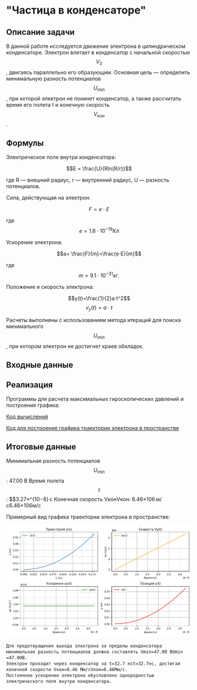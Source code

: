 # "Частица в конденсаторе"

## Описание задачи

В данной работе исследуется движение электрона в цилиндрическом конденсаторе. Электрон влетает в конденсатор с начальной скоростью $$V_0$$​, двигаясь параллельно его образующим. Основная цель — определить минимальную разность потенциалов $$U_{min}$$, при которой электрон не покинет конденсатор, а также рассчитать время его полета t и конечную скорость $$V_{кон}$$.

## Формулы
Электрическое поле внутри конденсатора:

$$E = \frac{U}{Rln⁡(R/r)}$$

где R — внешний радиус, r — внутренний радиус, U — разность потенциалов.

Сила, действующая на электрон:

$$F = e⋅E$$

где $$e=1.6⋅10^{−19 } Кл$$

Ускорение электрона:

$$a= \frac{F}{m}=\frac{e⋅E}{m}$$


где $$m=9.1⋅10^{−31}кг.$$

Положение и скорость электрона:
    
$$y(t)=\frac{1}{2}a⋅t^2$$
$$v_y(t)=a⋅t$$


Расчеты выполнены с использованием метода итераций для поиска минимального $$U_{min}$$​, при котором электрон не достигнет краев обкладок.

## Входные данные


## Реализация

Программы для расчета максимальных гироскопических давлений и построения графика:

[Код вычислений](main.py)

[Код для построения графика траектории электрона в пространстве](graph.py)

## Итоговые данные

Минимальная разность потенциалов $$U_{min}$$​: 47.00 В
Время полета $$t$$ : $$3.27×^{10−8} с
Конечная скорость VконVкон​: 6.46×106 м/с6.46×106м/с

Примерный вид графика траектории электрона в пространстве:

![график](graph.png)


    Для предотвращения выхода электрона за пределы конденсатора минимальная разность потенциалов должна составлять Umin=47.00 ВUmin​=47.00В.
    Электрон проходит через конденсатор за t=32.7 нсt=32.7нс, достигая конечной скорости Vкон=6.46 Мм/сVкон​=6.46Мм/с.
    Постоянное ускорение электрона обусловлено однородностью электрического поля внутри конденсатора.
